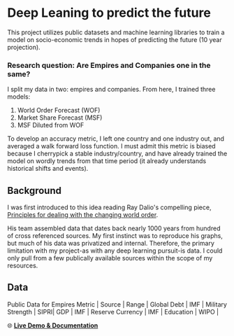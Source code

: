 # Deep Leaning to predict the future

This project utilizes public datasets and machine learning libraries to train a model on socio-economic trends in hopes of predicting the future (10 year projection).


### Research question: Are Empires and Companies one in the same?

I split my data in two: empires and companies. From here, I trained three models:

1) World Order Forecast (WOF)
2) Market Share Forecast (MSF)
3) MSF Diluted from WOF

To develop an accuracy metric, I left one country and one industry out, and averaged a walk forward loss function. I must admit this metric is biased because I cherrypick a stable industry/country, and have already trained the model on wordly trends from that time period (it already understands historical shifts and events).
## Background

I was first introduced to this idea reading Ray Dalio's compelling piece, [Principles for dealing with the changing world order](https://www.economicprinciples.org/DalioChangingWorldOrderCharts.pdf). 

His team assembled data that dates back nearly 1000 years from hundred of cross referenced sources. My first instinct was to reproduce his graphs, but much of his data was privatized and internal. Therefore, the primary limitation with my project-as with any deep learning pursuit-is data. I could only pull from a few publically available sources within the scope of my resources.

## Data

Public Data for Empires 
Metric | Source | Range |
Global Debt | IMF | 
Military Strength | SIPRI|
GDP | IMF |
Reserve Currency | IMF |
Education | WIPO |

🌐 **[Live Demo & Documentation](https://mackthompson16.github.io/World-Order-Forecast)**


